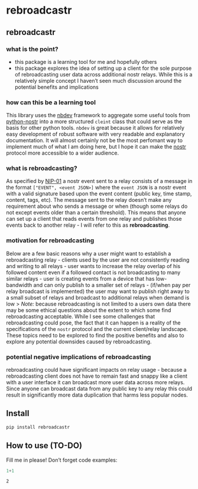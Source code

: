 rebroadcastr
================

<!-- WARNING: THIS FILE WAS AUTOGENERATED! DO NOT EDIT! -->

## rebroadcastr

### what is the point?

- this package is a learning tool for me and hopefully others
- this package explores the idea of setting up a client for the sole
  purpose of rebroadcasting user data across additional nostr relays.
  While this is a relatively simple concept I haven’t seen much
  discussion around the potential benefits and implications

### how can this be a learning tool

This library uses the [nbdev](https://nbdev.fast.ai/) framework to
aggregate some useful tools from
[python-nostr](https://github.com/jeffthibault/python-nostr) into a more
structured `cleint` class that could serve as the basis for other python
tools. `nbdev` is great because it allows for relatively easy
development of robust software with very readable and explanatory
documentation. It will almost certainly not be the most perfomant way to
implement much of what I am doing here, but I hope it can make the
[nostr](https://github.com/nostr-protocol/nostr) protocol more
accessible to a wider audience.

### what is rebroadcasting?

As specified by
[NIP-01](https://github.com/nostr-protocol/nips/blob/master/01.md) a
nostr event sent to a relay consists of a message in the format
`["EVENT", <event JSON>]` where the `event JSON` is a nostr event with a
valid signature based upon the event content (public key, time stamp,
content, tags, etc). The message sent to the relay doesn’t make any
requirement about who sends a message or when (though some relays do not
except events older than a certain threshold). This means that anyone
can set up a client that reads events from one relay and publishes those
events back to another relay - I will refer to this as
**rebroadcasting**.

### motivation for rebroadcasting

Below are a few basic reasons why a user might want to establish a
rebroadcasting relay - clients used by the user are not consistently
reading and writing to all relays - user wants to increase the relay
overlap of his followed content even if a followed contact is not
broadcasting to many similar relays - user is creating events from a
device that has low-bandwidth and can only publish to a smaller set of
relays - (if/when pay per relay broadcast is implemented) the user may
want to publish right away to a small subset of relays and broadcast to
additional relays when demand is low \> *Note:* because rebroadcasting
is not limited to a users own data there may be some ethical questions
about the extent to which some find rebroadcasting acceptable. While I
see some challenges that rebroadcasting could pose, the fact that it can
happen is a reality of the specifications of the `nostr` protocol and
the current client/relay landscape. These topics need to be explored to
find the positive benefits and also to explore any potential downsides
caused by rebroadcasting.

### potential negative implications of rebroadcasting

rebroadcasting could have significant impacts on relay usage - because a
rebroadcasting client does not have to remain fast and snappy like a
client with a user interface it can broadcast more user data across more
relays. Since anyone can broadcast data from any public key to any relay
this could result in significantly more data duplication that harms less
popular nodes.

## Install

``` sh
pip install rebroadcastr
```

## How to use (TO-DO)

Fill me in please! Don’t forget code examples:

``` python
1+1
```

    2
